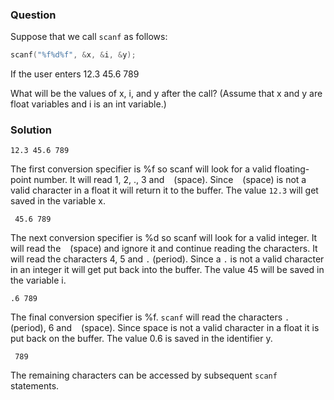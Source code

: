 ### Question

Suppose that we call `scanf` as follows:

```c
scanf("%f%d%f", &x, &i, &y);
```

If the user enters
12.3 45.6 789

What will be the values of x, i, and y after the call? (Assume that x and y are float variables and i is an int variable.)

### Solution

`12.3 45.6 789`

The first conversion specifier is %f so scanf will look for a valid floating-point number. It will read 1, 2, ., 3 and ` ` (space). Since ` ` (space) is not a valid character in a float it will return it to the buffer. The value `12.3` will get saved in the variable x.

` 45.6 789`

The next conversion specifier is %d so scanf will look for a valid integer. It will read the ` ` (space) and ignore it and continue reading the characters. It will read the characters 4, 5 and `.` (period). Since a `.` is not a valid character in an integer it will get put back into the buffer. The value 45 will be saved in the variable i.

`.6 789`

The final conversion specifier is %f. `scanf` will read the characters `.` (period), 6 and ` ` (space). Since space is not a valid character in a float it is put back on the buffer. The value 0.6 is saved in the identifier y.

` 789`

The remaining characters can be accessed by subsequent `scanf` statements.